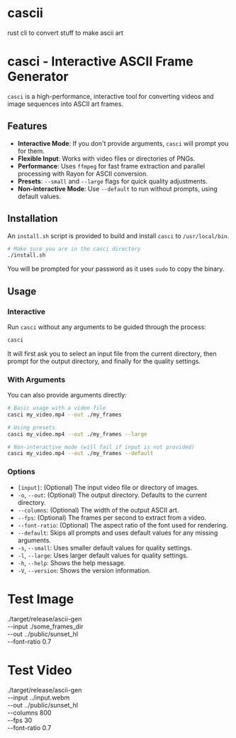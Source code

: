 # cascii

rust cli to convert stuff to make ascii art

# casci - Interactive ASCII Frame Generator

`casci` is a high-performance, interactive tool for converting videos and image sequences into ASCII art frames.

## Features

- **Interactive Mode**: If you don't provide arguments, `casci` will prompt you for them.
- **Flexible Input**: Works with video files or directories of PNGs.
- **Performance**: Uses `ffmpeg` for fast frame extraction and parallel processing with Rayon for ASCII conversion.
- **Presets**: `--small` and `--large` flags for quick quality adjustments.
- **Non-interactive Mode**: Use `--default` to run without prompts, using default values.

## Installation

An `install.sh` script is provided to build and install `casci` to `/usr/local/bin`.

```bash
# Make sure you are in the casci directory
./install.sh
```

You will be prompted for your password as it uses `sudo` to copy the binary.

## Usage

### Interactive

Run `casci` without any arguments to be guided through the process:

```bash
casci
```

It will first ask you to select an input file from the current directory, then prompt for the output directory, and finally for the quality settings.

### With Arguments

You can also provide arguments directly:

```bash
# Basic usage with a video file
casci my_video.mp4 --out ./my_frames

# Using presets
casci my_video.mp4 --out ./my_frames --large

# Non-interactive mode (will fail if input is not provided)
casci my_video.mp4 --out ./my_frames --default
```

### Options

- `[input]`: (Optional) The input video file or directory of images.
- `-o`, `--out`: (Optional) The output directory. Defaults to the current directory.
- `--columns`: (Optional) The width of the output ASCII art.
- `--fps`: (Optional) The frames per second to extract from a video.
- `--font-ratio`: (Optional) The aspect ratio of the font used for rendering.
- `--default`: Skips all prompts and uses default values for any missing arguments.
- `-s`, `--small`: Uses smaller default values for quality settings.
- `-l`, `--large`: Uses larger default values for quality settings.
- `-h`, `--help`: Shows the help message.
- `-V`, `--version`: Shows the version information.


# Test Image

./target/release/ascii-gen \
  --input ./some_frames_dir \
  --out ../public/sunset_hl \
  --font-ratio 0.7

# Test Video

./target/release/ascii-gen \
  --input ../input.webm \
  --out ../public/sunset_hl \
  --columns 800 \
  --fps 30 \
  --font-ratio 0.7
